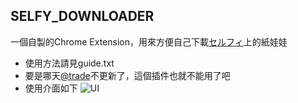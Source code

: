 ## SELFY_DOWNLOADER

一個自製的Chrome Extension，用來方便自己下載[セルフィ](https://twitter.com/selfy_official)上的紙娃娃
- 使用方法請見guide.txt
- 要是哪天[@trade](http://li.nu/attrade/gacha.php)不更新了，這個插件也就不能用了吧
- 使用介面如下
  ![UI](https://raw.githubusercontent.com/Charl0tte19/SELFY_DOWNLOADER/master/UI.jpg)

